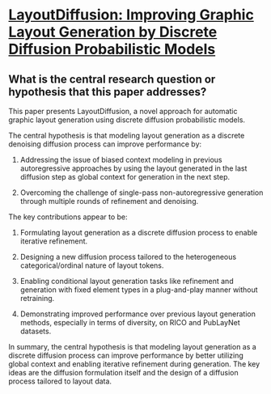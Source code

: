 # [LayoutDiffusion: Improving Graphic Layout Generation by Discrete   Diffusion Probabilistic Models](https://arxiv.org/abs/2303.11589)

## What is the central research question or hypothesis that this paper addresses?

 This paper presents LayoutDiffusion, a novel approach for automatic graphic layout generation using discrete diffusion probabilistic models. 

The central hypothesis is that modeling layout generation as a discrete denoising diffusion process can improve performance by:

1) Addressing the issue of biased context modeling in previous autoregressive approaches by using the layout generated in the last diffusion step as global context for generation in the next step. 

2) Overcoming the challenge of single-pass non-autoregressive generation through multiple rounds of refinement and denoising.

The key contributions appear to be:

1) Formulating layout generation as a discrete diffusion process to enable iterative refinement. 

2) Designing a new diffusion process tailored to the heterogeneous categorical/ordinal nature of layout tokens.

3) Enabling conditional layout generation tasks like refinement and generation with fixed element types in a plug-and-play manner without retraining.

4) Demonstrating improved performance over previous layout generation methods, especially in terms of diversity, on RICO and PubLayNet datasets.

In summary, the central hypothesis is that modeling layout generation as a discrete diffusion process can improve performance by better utilizing global context and enabling iterative refinement during generation. The key ideas are the diffusion formulation itself and the design of a diffusion process tailored to layout data.
